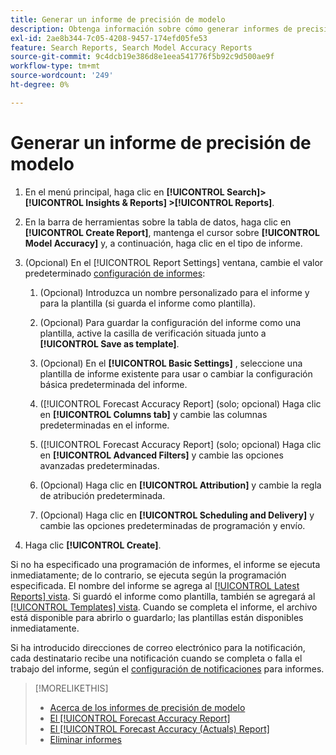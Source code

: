 ```yaml
---
title: Generar un informe de precisión de modelo
description: Obtenga información sobre cómo generar informes de precisión del modelo.
exl-id: 2ae8b344-7c05-4208-9457-174efd05fe53
feature: Search Reports, Search Model Accuracy Reports
source-git-commit: 9c4dcb19e386d8e1eea541776f5b92c9d500ae9f
workflow-type: tm+mt
source-wordcount: '249'
ht-degree: 0%

---
```


# Generar un informe de precisión de modelo

1. En el menú principal, haga clic en **[!UICONTROL Search]> [!UICONTROL Insights & Reports] >[!UICONTROL Reports]**.

1. En la barra de herramientas sobre la tabla de datos, haga clic en **[!UICONTROL Create Report]**, mantenga el cursor sobre **[!UICONTROL Model Accuracy]** y, a continuación, haga clic en el tipo de informe.

1. (Opcional) En el [!UICONTROL Report Settings] ventana, cambie el valor predeterminado [configuración de informes](forecast-accuracy-report.md):

   1. (Opcional) Introduzca un nombre personalizado para el informe y para la plantilla (si guarda el informe como plantilla).

   1. (Opcional) Para guardar la configuración del informe como una plantilla, active la casilla de verificación situada junto a **[!UICONTROL Save as template]**.

   1. (Opcional) En el **[!UICONTROL Basic Settings]** , seleccione una plantilla de informe existente para usar o cambiar la configuración básica predeterminada del informe.

   1. ([!UICONTROL Forecast Accuracy Report] (solo; opcional) Haga clic en **[!UICONTROL Columns tab]** y cambie las columnas predeterminadas en el informe.

   1. ([!UICONTROL Forecast Accuracy Report] (solo; opcional) Haga clic en **[!UICONTROL Advanced Filters]** y cambie las opciones avanzadas predeterminadas.

   1. (Opcional) Haga clic en **[!UICONTROL Attribution]** y cambie la regla de atribución predeterminada.

   1. (Opcional) Haga clic en **[!UICONTROL Scheduling and Delivery]** y cambie las opciones predeterminadas de programación y envío.

1. Haga clic **[!UICONTROL Create]**.

Si no ha especificado una programación de informes, el informe se ejecuta inmediatamente; de lo contrario, se ejecuta según la programación especificada. El nombre del informe se agrega al [[!UICONTROL Latest Reports] vista](/help/search-social-commerce/reports/report-about.md). Si guardó el informe como plantilla, también se agregará al [[!UICONTROL Templates] vista](/help/search-social-commerce/reports/report-about.md). Cuando se completa el informe, el archivo está disponible para abrirlo o guardarlo; las plantillas están disponibles inmediatamente.

Si ha introducido direcciones de correo electrónico para la notificación, cada destinatario recibe una notificación cuando se completa o falla el trabajo del informe, según el [configuración de notificaciones](/help/search-social-commerce/notifications/notification-edit.md) para informes.

>[!MORELIKETHIS]
>
>* [Acerca de los informes de precisión de modelo](/help/search-social-commerce/reports/management/model-accuracy/model-accuracy-report-about.md)
>* [El [!UICONTROL Forecast Accuracy Report]](forecast-accuracy-report.md)
>* [El [!UICONTROL Forecast Accuracy (Actuals) Report]](forecast-accuracy-actuals-report.md)
>* [Eliminar informes](/help/search-social-commerce/reports/management/report-delete.md)
